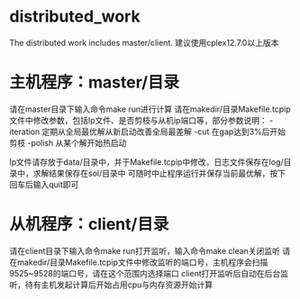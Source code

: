 # distributed_work
The distributed work includes master/client.
建议使用cplex12.7.0以上版本

# 主机程序：master/目录
  请在master目录下输入命令make run进行计算
  请在makedir/目录Makefile.tcpip文件中修改参数，包括lp文件、是否剪枝与从机ip端口等，部分参数说明：
  -iteration  定期从全局最优解从新启动改善全局最差解
  -cut        在gap达到3%后开始剪枝
  -polish     从某个解开始热启动

  lp文件请存放于data/目录中，并于Makefile.tcpip中修改，日志文件保存在log/目录中，求解结果保存在sol/目录中
  可随时中止程序运行并保存当前最优解，按下回车后输入quit即可

# 从机程序：client/目录
  请在client目录下输入命令make run打开监听，输入命令make clean关闭监听
  请在makedir/目录Makefile.tcpip文件中修改监听的端口号，主机程序会扫描9525~9528的端口号，请在这个范围内选择端口
  client打开监听后自动在后台监听，待有主机发起计算后开始占用cpu与内存资源开始计算
